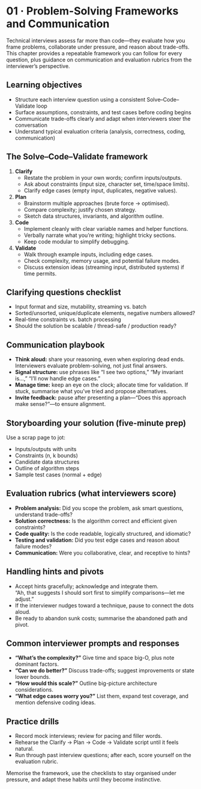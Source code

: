 # 01 · Problem-Solving Frameworks and Communication

Technical interviews assess far more than code—they evaluate how you frame problems, collaborate under pressure, and reason about trade-offs. This chapter provides a repeatable framework you can follow for every question, plus guidance on communication and evaluation rubrics from the interviewer’s perspective.

## Learning objectives
- Structure each interview question using a consistent Solve–Code–Validate loop
- Surface assumptions, constraints, and test cases before coding begins
- Communicate trade-offs clearly and adapt when interviewers steer the conversation
- Understand typical evaluation criteria (analysis, correctness, coding, communication)

## The Solve–Code–Validate framework
1. **Clarify**  
   - Restate the problem in your own words; confirm inputs/outputs.  
   - Ask about constraints (input size, character set, time/space limits).  
   - Clarify edge cases (empty input, duplicates, negative values).
2. **Plan**  
   - Brainstorm multiple approaches (brute force → optimised).  
   - Compare complexity; justify chosen strategy.  
   - Sketch data structures, invariants, and algorithm outline.
3. **Code**  
   - Implement cleanly with clear variable names and helper functions.  
   - Verbally narrate what you’re writing; highlight tricky sections.  
   - Keep code modular to simplify debugging.
4. **Validate**  
   - Walk through example inputs, including edge cases.  
   - Check complexity, memory usage, and potential failure modes.  
   - Discuss extension ideas (streaming input, distributed systems) if time permits.

## Clarifying questions checklist
- Input format and size, mutability, streaming vs. batch
- Sorted/unsorted, unique/duplicate elements, negative numbers allowed?
- Real-time constraints vs. batch processing
- Should the solution be scalable / thread-safe / production ready?

## Communication playbook
- **Think aloud:** share your reasoning, even when exploring dead ends. Interviewers evaluate problem-solving, not just final answers.
- **Signal structure:** use phrases like “I see two options,” “My invariant is…,” “I’ll now handle edge cases.”
- **Manage time:** keep an eye on the clock; allocate time for validation. If stuck, summarise what you’ve tried and propose alternatives.
- **Invite feedback:** pause after presenting a plan—“Does this approach make sense?”—to ensure alignment.

## Storyboarding your solution (five-minute prep)
Use a scrap page to jot:
- Inputs/outputs with units
- Constraints (n, k bounds)
- Candidate data structures
- Outline of algorithm steps
- Sample test cases (normal + edge)

## Evaluation rubrics (what interviewers score)
- **Problem analysis:** Did you scope the problem, ask smart questions, understand trade-offs?
- **Solution correctness:** Is the algorithm correct and efficient given constraints?
- **Code quality:** Is the code readable, logically structured, and idiomatic?
- **Testing and validation:** Did you test edge cases and reason about failure modes?
- **Communication:** Were you collaborative, clear, and receptive to hints?

## Handling hints and pivots
- Accept hints gracefully; acknowledge and integrate them.  
  “Ah, that suggests I should sort first to simplify comparisons—let me adjust.”
- If the interviewer nudges toward a technique, pause to connect the dots aloud.
- Be ready to abandon sunk costs; summarise the abandoned path and pivot.

## Common interviewer prompts and responses
- **“What’s the complexity?”** Give time and space big-O, plus note dominant factors.  
- **“Can we do better?”** Discuss trade-offs; suggest improvements or state lower bounds.  
- **“How would this scale?”** Outline big-picture architecture considerations.  
- **“What edge cases worry you?”** List them, expand test coverage, and mention defensive coding ideas.

## Practice drills
- Record mock interviews; review for pacing and filler words.
- Rehearse the Clarify → Plan → Code → Validate script until it feels natural.
- Run through past interview questions; after each, score yourself on the evaluation rubric.

Memorise the framework, use the checklists to stay organised under pressure, and adapt these habits until they become instinctive.
